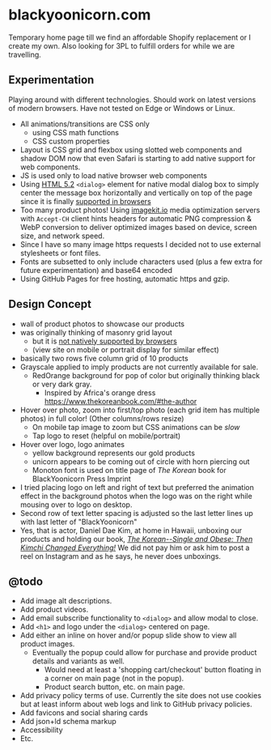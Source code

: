 # blackyoonicorn.com
Temporary home page till we find an affordable Shopify replacement or I create my own.
Also looking for 3PL to fulfill orders for while we are travelling.

## Experimentation
Playing around with different technologies. Should work on latest versions of modern browsers. Have not tested on Edge or Windows or Linux.
+ All animations/transitions are CSS only
	- using CSS math functions
	- CSS custom properties
+ Layout is CSS grid and flexbox using slotted web components and shadow DOM now that even Safari is starting to add native support for web components. 
+ JS is used only to load native browser web components
+ Using [HTML 5.2](https://html.spec.whatwg.org/) `<dialog>` element for native modal dialog box to simply center the message box horizontally and vertically on top of the page since it is finally [supported in browsers](https://caniuse.com/dialog)
+ Too many product photos! Using [imagekit.io](https://imagekit.io) media optimization servers with `Accept-CH` client hints headers for automatic PNG compression & WebP conversion to deliver optimized images based on device, screen size, and network speed.
+ Since I have so many image https requests I decided not to use external stylesheets or font files.
+ Fonts are subsetted to only include characters used (plus a few extra for future experimentation) and base64 encoded
+ Using GitHub Pages for free hosting, automatic https and gzip. 

## Design Concept
+ wall of product photos to showcase our products
+ was originally thinking of masonry grid layout
	- but it is [not natively supported by browsers](https://caniuse.com/mdn-css_properties_grid-template-rows_masonry)
	- (view site on mobile or portrait display for similar effect)
+ basically two rows five column grid of 10 products
+ Grayscale applied to imply products are not currently available for sale.
	- RedOrange background for pop of color but originally thinking black or very dark gray.
		* Inspired by Africa's orange dress https://www.thekoreanbook.com/#the-author
+ Hover over photo, zoom into first/top photo (each grid item has multiple photos) in full color! (Other columns/rows resize)
	- On mobile tap image to zoom but CSS animations can be *slow*
	- Tap logo to reset (helpful on mobile/portrait)
+ Hover over logo, logo animates
	- yellow background represents our gold products
	- unicorn appears to be coming out of circle with horn piercing out
	- Monoton font is used on title page of *The Korean* book for BlackYoonicorn Press Imprint
+ I tried placing logo on left and right of text but preferred the animation effect in the background photos when the logo was on the right while mousing over to logo on desktop.
+ Second row of text letter spacing is adjusted so the last letter lines up with last letter of "BlackYoonicorn"
+ Yes, that is actor, Daniel Dae Kim, at home in Hawaii, unboxing our products and holding our book, [*The Korean--Single and Obese: Then Kimchi Changed Everything!*](https://thekoreanbook.com) We did not pay him or ask him to post a reel on Instagram and as he says, he never does unboxings.

## @todo
+ Add image alt descriptions.
+ Add product videos.
+ Add email subscribe functionality to `<dialog>` and allow modal to close.
+ Add `<h1>` and logo under the `<dialog>` centered on page.
+ Add either an inline on hover and/or popup slide show to view all product images.
	- Eventually the popup could allow for purchase and provide product details and variants as well.
		* Would need at least a 'shopping cart/checkout' button floating in a corner on main page (not in the popup).
		* Product search button, etc. on main page.
+ Add privacy policy terms of use. Currently the site does not use cookies but at least inform about web logs and link to GitHub privacy policies.
+ Add favicons and social sharing cards
+ Add json+ld schema markup
+ Accessibility
+ Etc.
